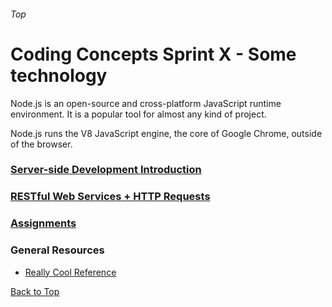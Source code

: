 ###### Top
# Coding Concepts Sprint X - Some technology
Node.js is an open-source and cross-platform JavaScript runtime environment. It is a popular tool for almost any kind of project.

Node.js runs the V8 JavaScript engine, the core of Google Chrome, outside of the browser. 

### [Server-side Development Introduction](./nowhere.md)
### [RESTful Web Services + HTTP Requests](./nowhere.md)
### [Assignments](assignment.md)

### General Resources 
- [Really Cool Reference](https://nodejs.org/en/docs/guides/)

[Back to Top](#Top)
